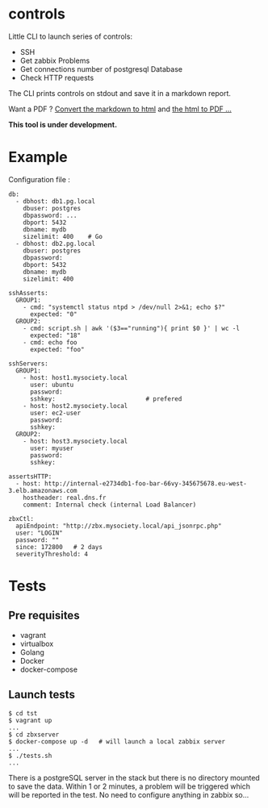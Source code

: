 # controls

Little CLI to launch series of controls:

* SSH
* Get zabbix Problems
* Get connections number of postgresql Database
* Check HTTP requests

The CLI prints controls on stdout and save it in a markdown report.

Want a PDF ? [Convert the markdown to html](https://github.com/sgaunet/mdtohtml) and [the html to PDF ... ](https://wkhtmltopdf.org/)

**This tool is under development.**


# Example

Configuration file :

```
db:
  - dbhost: db1.pg.local
    dbuser: postgres
    dbpassword: ...
    dbport: 5432
    dbname: mydb
    sizelimit: 400    # Go
  - dbhost: db2.pg.local
    dbuser: postgres
    dbpassword: 
    dbport: 5432
    dbname: mydb
    sizelimit: 400

sshAsserts:
  GROUP1:
    - cmd: "systemctl status ntpd > /dev/null 2>&1; echo $?"
      expected: "0"
  GROUP2:
    - cmd: script.sh | awk '($3=="running"){ print $0 }' | wc -l
      expected: "18"
    - cmd: echo foo
      expected: "foo"

sshServers:
  GROUP1:
    - host: host1.mysociety.local
      user: ubuntu
      password: 
      sshkey:                         # prefered
    - host: host2.mysociety.local
      user: ec2-user
      password: 
      sshkey: 
  GROUP2:
    - host: host3.mysociety.local
      user: myuser
      password: 
      sshkey: 

assertsHTTP:
  - host: http://internal-e2734db1-foo-bar-66vy-345675678.eu-west-3.elb.amazonaws.com
    hostheader: real.dns.fr
    comment: Internal check (internal Load Balancer)

zbxCtl:
  apiEndpoint: "http://zbx.mysociety.local/api_jsonrpc.php"
  user: "LOGIN"
  password: ""
  since: 172800   # 2 days
  severityThreshold: 4
```

# Tests

## Pre requisites

* vagrant
* virtualbox
* Golang
* Docker
* docker-compose

## Launch tests

```
$ cd tst
$ vagrant up
...
$ cd zbxserver
$ docker-compose up -d   # will launch a local zabbix server
...
$ ./tests.sh
...
```

There is a postgreSQL server in the stack but there is no directory mounted to save the data. Within 1 or 2 minutes, a problem will be triggered which will be reported in the test. No need to configure anything in zabbix so...
